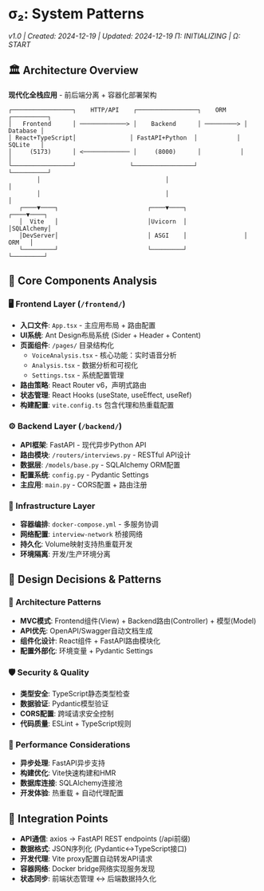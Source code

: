 # σ₂: System Patterns
*v1.0 | Created: 2024-12-19 | Updated: 2024-12-19*
*Π: INITIALIZING | Ω: START*

## 🏛️ Architecture Overview
**现代化全栈应用** - 前后端分离 + 容器化部署架构

```
┌─────────────────┐    HTTP/API    ┌─────────────────┐    ORM     ┌──────────┐
│   Frontend      │ ─────────────> │    Backend      │ ─────────> │ Database │
│ React+TypeScript│               │ FastAPI+Python  │           │ SQLite   │
│     (5173)      │ <───────────── │     (8000)      │           │          │
└─────────────────┘               └─────────────────┘           └──────────┘
        │                                   │                          │
        │                                   │                          │
   ┌────▼────┐                         ┌────▼────┐                ┌────▼────┐
   │  Vite   │                         │Uvicorn  │                │SQLAlchemy│
   │DevServer│                         │ ASGI    │                │   ORM   │
   └─────────┘                         └─────────┘                └─────────┘
```

## 🧱 Core Components Analysis

### 🖥️ Frontend Layer (`/frontend/`)
- **入口文件**: `App.tsx` - 主应用布局 + 路由配置
- **UI系统**: Ant Design布局系统 (Sider + Header + Content)
- **页面组件**: `/pages/` 目录结构化
  - `VoiceAnalysis.tsx` - 核心功能：实时语音分析
  - `Analysis.tsx` - 数据分析和可视化
  - `Settings.tsx` - 系统配置管理
- **路由策略**: React Router v6，声明式路由
- **状态管理**: React Hooks (useState, useEffect, useRef)
- **构建配置**: `vite.config.ts` 包含代理和热重载配置

### ⚙️ Backend Layer (`/backend/`)
- **API框架**: FastAPI - 现代异步Python API
- **路由模块**: `/routers/interviews.py` - RESTful API设计
- **数据层**: `/models/base.py` - SQLAlchemy ORM配置
- **配置系统**: `config.py` - Pydantic Settings
- **主应用**: `main.py` - CORS配置 + 路由注册

### 🐳 Infrastructure Layer
- **容器编排**: `docker-compose.yml` - 多服务协调
- **网络配置**: `interview-network` 桥接网络
- **持久化**: Volume映射支持热重载开发
- **环境隔离**: 开发/生产环境分离

## 🔧 Design Decisions & Patterns

### 🎯 Architecture Patterns
- **MVC模式**: Frontend组件(View) + Backend路由(Controller) + 模型(Model)
- **API优先**: OpenAPI/Swagger自动文档生成
- **组件化设计**: React组件 + FastAPI路由模块化
- **配置外部化**: 环境变量 + Pydantic Settings

### 🛡️ Security & Quality
- **类型安全**: TypeScript静态类型检查
- **数据验证**: Pydantic模型验证
- **CORS配置**: 跨域请求安全控制
- **代码质量**: ESLint + TypeScript规则

### 🚀 Performance Considerations  
- **异步处理**: FastAPI异步支持
- **构建优化**: Vite快速构建和HMR
- **数据库连接**: SQLAlchemy连接池
- **开发体验**: 热重载 + 自动代理配置

## 🔗 Integration Points
- **API通信**: axios → FastAPI REST endpoints (/api前缀)
- **数据格式**: JSON序列化 (Pydantic↔TypeScript接口)
- **开发代理**: Vite proxy配置自动转发API请求
- **容器网络**: Docker bridge网络实现服务发现
- **状态同步**: 前端状态管理 ↔ 后端数据持久化
